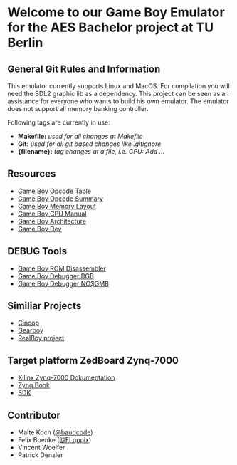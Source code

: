 # Welcome to our Game Boy Emulator for the AES Bachelor project at TU Berlin

## General Git Rules and Information

This emulator currently supports Linux and MacOS. For compilation you will need the SDL2 graphic lib as a dependency. This project can be seen as an assistance for everyone who wants to build his own emulator. The emulator does not support all memory banking controller.


Following tags are currently in use:
- __Makefile:__ *used for all changes at Makefile*
- __Git:__ *used for all git based changes like .gitignore*
- __{filename}:__ *tag changes at a file, i.e. CPU: Add ...*


## Resources
- [Game Boy Opcode Table](http://pastraiser.com/cpu/gameboy/gameboy_opcodes.html)
- [Game Boy Opcode Summary](http://gameboy.mongenel.com/dmg/opcodes.html)
- [Game Boy Memory Layout](http://gameboy.mongenel.com/dmg/asmmemmap.html)
- [Game Boy CPU Manual](http://marc.rawer.de/Gameboy/Docs/GBCPUman.pdf)
- [Game Boy Architecture](http://verhoeven272.nl/fruttenboel/Gameboy/index.html)
- [Game Boy Dev](http://gameboy.mongenel.com/asmschool.html)

## DEBUG Tools 
- [Game Boy ROM Disassembler](https://github.com/mmuszkow/gb-disasm)
- [Game Boy Debugger BGB](http://bgb.bircd.org/)
- [Game Boy Debugger NO$GMB](http://problemkaputt.de/gmb.htm)

## Similiar Projects 
- [Cinoop](https://github.com/CTurt/Cinoop)
- [Gearboy](https://github.com/drhelius/Gearboy)
- [RealBoy project](https://realboyemulator.wordpress.com/)

## Target platform ZedBoard Zynq-7000
- [Xilinx Zynq-7000 Dokumentation](http://www.xilinx.com/products/silicon-devices/soc/zynq-7000/index.htm)
- [Zynq Book](http://www.zynqbook.com)
- [SDK](http://www.wiki.xilinx.com/Zynq+2016.2+Release)

## Contributor
- Malte Koch ([@baudcode](https://github.com/baudcode/))
- Felix Boenke ([@FLoppix](https://github.com/FLoppix/))
- Vincent Woelfer
- Patrick Denzler





